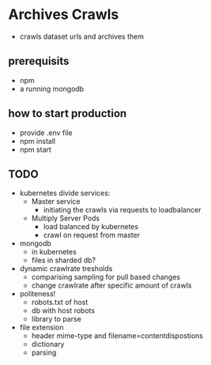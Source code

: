 # Archives Crawls

* crawls dataset urls and archives them

## prerequisits

* npm
* a running mongodb

## how to start production

* provide .env file
* npm install
* npm start

## TODO

* kubernetes divide services:
  * Master service
    * initiating the crawls via requests to loadbalancer
  * Multiply Server Pods
    * load balanced by kubernetes
    * crawl on request from master
* mongodb
  * in kubernetes
  * files in sharded db?
* dynamic crawlrate tresholds
  * comparising sampling for pull based changes
  * change crawlrate after specific amount of crawls
* politeness!
  * robots.txt of host
  * db with host robots
  * library to parse
* file extension
  * header mime-type and filename=contentdispostions
  * dictionary
  * parsing
